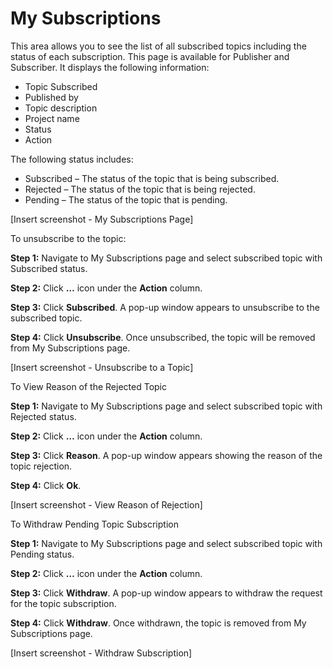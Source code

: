
# My Subscriptions #

This area allows you to see the list of all subscribed topics including the status of each subscription. This page is available for Publisher and Subscriber. It displays the following information:

- Topic Subscribed
- Published by
- Topic description
- Project name
- Status
- Action

The following status includes:

- Subscribed – The status of the topic that is being subscribed. 
- Rejected – The status of the topic that is being rejected.
- Pending – The status of the topic that is pending. 

[Insert screenshot - My Subscriptions Page]

To unsubscribe to the topic:

**Step 1:**	Navigate to My Subscriptions page and select subscribed topic with Subscribed status.

**Step 2:**	Click **…** icon under the **Action** column.

**Step 3:**	Click **Subscribed**. A pop-up window appears to unsubscribe to the subscribed topic.

**Step 4:**	Click **Unsubscribe**. Once unsubscribed, the topic will be removed from My Subscriptions page.

[Insert screenshot - Unsubscribe to a Topic]

To View Reason of the Rejected Topic

**Step 1:**	Navigate to My Subscriptions page and select subscribed topic with Rejected status.

**Step 2:**	Click **…** icon under the **Action** column.

**Step 3:**	Click **Reason**. A pop-up window appears showing the reason of the topic rejection. 

**Step 4:**	Click **Ok**.

[Insert screenshot - View Reason of Rejection]

To Withdraw Pending Topic Subscription

**Step 1:**	Navigate to My Subscriptions page and select subscribed topic with Pending status.

**Step 2:**	Click **…** icon under the **Action** column.

**Step 3:**	Click **Withdraw**. A pop-up window appears to withdraw the request for the topic subscription.

**Step 4:**	Click **Withdraw**. Once withdrawn, the topic is removed from My Subscriptions page.

[Insert screenshot - Withdraw Subscription]



